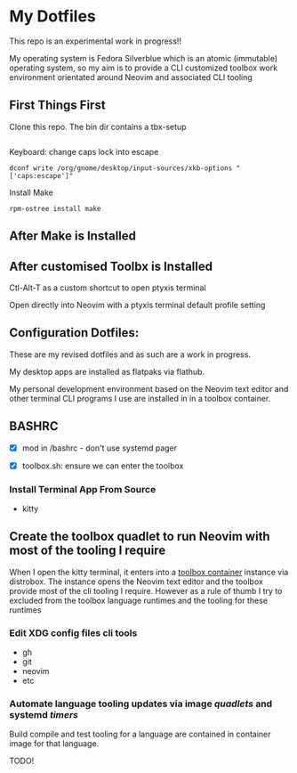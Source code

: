 # My Dotfiles

This repo is an experimental work in progress!!

My operating system is Fedora Silverblue which is an atomic (immutable) operating system, so my
aim is to provide a CLI customized toolbox work environment orientated around Neovim and associated CLI tooling

## First Things First
Clone this repo.
The bin dir contains a tbx-setup 

```

```



Keyboard: change caps lock into escape

```
dconf write /org/gnome/desktop/input-sources/xkb-options "['caps:escape']"

```

Install Make

```
rpm-ostree install make
```

## After Make is Installed


## After customised Toolbx is Installed

Ctl-Alt-T as a custom shortcut to open  ptyxis terminal

Open directly into Neovim with a ptyxis terminal default profile setting


## Configuration Dotfiles:





These are my revised dotfiles and as such are a work in progress.



My desktop apps are installed as flatpaks via flathub.

My personal development environment based on the Neovim text editor 
and other terminal CLI programs I use are installed in in a toolbox container.

## BASHRC

  - [x] mod in /bashrc - don't use systemd pager
  - [x] toolbox.sh: ensure we can enter the toolbox


### Install Terminal App From Source

  - kitty

## Create the toolbox quadlet to run Neovim with most of the tooling I require

When I open the kitty terminal, it enters into a [toolbox container](https://github.com/grantmacken/zie-toolbox)
 instance via distrobox. The instance opens the Neovim text editor and the toolbox provide most of the cli tooling I require.
However as a rule of thumb I try to excluded from the toolbox language runtimes and the tooling for these runtimes

### Edit XDG config files cli tools
   - gh
   - git
   - neovim
   - etc

 ### Automate language tooling updates via **image** *quadlets* and systemd *timers*

Build compile and test tooling for a language are contained in container image for that language.

TODO!



<!-- The systemd timer for the associated 'language server' ensures the *latest* language server is available. -->



